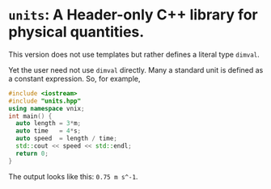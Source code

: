 # `units`: A Header-only C++ library for physical quantities.

This version does not use templates but rather defines a literal type `dimval`.

Yet the user need not use `dimval` directly.  Many a standard unit is defined
as a constant expression.  So, for example,

```c++
#include <iostream>
#include "units.hpp"
using namespace vnix;
int main() {
  auto length = 3*m;
  auto time   = 4*s;
  auto speed  = length / time;
  std::cout << speed << std::endl;
  return 0;
}
```

The output looks like this: `0.75 m s^-1`.
